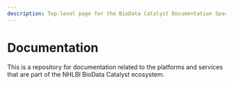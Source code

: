 ```yaml
---
description: Top-level page for the BioData Catalyst Documentation Space.
---
```


# Documentation

This is a repository for documentation related to the platforms and services that are part of the  NHLBI BioData Catalyst ecosystem.


